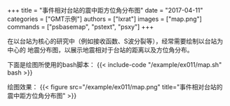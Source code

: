 +++
title = "事件相对台站的震中距方位角分布图"
date = "2017-04-11"
categories = ["GMT示例"]
authors = ["lxrat"]
images = ["map.png"]
commands = ["psbasemap", "pstext", "psxy"]
+++

在以台站为核心的研究中（例如接收函数、S波分裂等），经常需要绘制以台站为中心的
地震分布图，以展示地震相对于台站的距离以及方位角分布。

下面是绘图所使用的bash脚本：
{{< include-code "/example/ex011/map.sh" bash >}}

绘图效果：
{{< figure src="/example/ex011/map.png" title="事件相对台站的震中距方位角分布图" >}}
